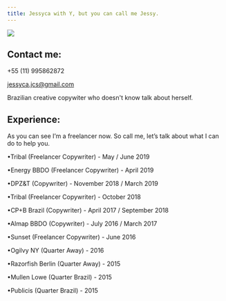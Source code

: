 ```yaml
---
title: Jessyca with Y, but you can call me Jessy.
---
```

<div class="img-row">

<div class="what-item">

![](https://ucarecdn.com/ba9785e0-3167-4ae8-8c82-2f4d098bb1ef/)

## Contact me: 

+55 (11) 995862872

jessyca.jcs@gmail.com

</div>

<div class="what-item">

Brazilian creative copywiter who doesn't know talk about herself.





## Experience:

As you can see I’m a freelancer now. So call me, let’s talk about what I can do to help you.

•Tribal (Freelancer Copywriter)  - May / June 2019

•Energy BBDO (Freelancer Copywriter)  - April 2019

•DPZ&T (Copywriter)  - November 2018 / March 2019

•Tribal (Freelancer Copywriter)  - October 2018

•CP+B Brazil (Copywriter) - April 2017 / September 2018

•Almap BBDO (Copywriter) - July 2016 / March 2017

•Sunset (Freelancer Copywriter) - June 2016

•Ogilvy NY (Quarter Away) - 2016

•Razorfish Berlin (Quarter Away) - 2015

•Mullen Lowe (Quarter Brazil) - 2015

•Publicis (Quarter Brazil) - 2015

</div>

</div>